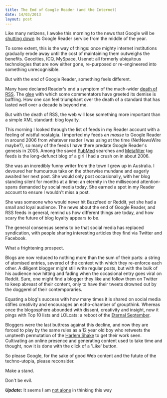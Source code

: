 ```yaml
---
title: The End of Google Reader (and the Internet)
date: 14/03/2013
layout: post
---
```


Like many netizens, I awoke this morning to the news that Google will be [shutting down](http://arstechnica.com/information-technology/2013/03/google-announces-readers-imminent-demise/) its Google Reader service from the middle of the year. 

To some extent, this is the way of things: once mighty internet institutions gradually erode away until the cost of maintaining them outweighs the benefits. Geocities, ICQ, MySpace, Usenet: all formerly ubiquitous technologies that are now either gone, re-purposed or re-engineered into something unrecognisible. 

But with the end of Google Reader, something feels different. 

Many have declared Reader's end a symptom of the much-wider [death of RSS](http://techcrunch.com/2013/03/13/rip-google-reader/). The [glee](http://techcrunch.com/2013/03/13/google-readers-death-is-proof-that-rss-always-suffered-from-lack-of-consumer-appeal/) with which some commentators have greeted its demise is baffling. How one can feel triumphant over the death of a standard that has lasted well over a decade is beyond me. 

But with the death of RSS, the web will lose something more important than a simple XML standard: blog loyalty. 

This morning I looked through the list of feeds in my Reader account with a feeling of wistful nostalgia. I imported my feeds *en masse* to Google Reader in around 2006 from whatever reader I was using at the time (NetNewsWire maybe?), so many of the feeds I have there predate Google Reader's genesis in 2005. Among the saved [PubMed](www.pubmed.org) searches and [Metafilter](www.metafilter.com) tag feeds is the long-defunct blog of a girl I had a crush on in about 2006. 

She was an incredibly funny writer from the town I grew up in Australia. I devoured her humourous take on the otherwise mundane and eagerly awaited her next post. She would only post occasionally, with her blog standing silent for months at a time: an eternity in the millisecond attention-spans demanded by social media today. She earned a spot in my Reader account to ensure I wouldn't miss a post. 

She was someone who would never hit Buzzfeed or Reddit, yet she had a small and loyal audience. The news about the end of Google Reader, and RSS feeds in general, remind us how different things are today, and how scary the future of blog loyalty appears to be. 

The general consensus seems to be that social media has replaced syndication, with people sharing interesting articles they find via Twitter and Facebook. 

What a frightening prospect. 

Blogs are now reduced to nothing more than the sum of their parts: a string of atomised entries, severed of the context with which they re-enforce each other.  A diligent blogger might still write regular posts, but with the bulk of his audience now hitting and fading when the occasional entry goes viral on Reddit. Sure, one might find a blogger they like and follow them on Twitter to keep abreast of their content, only to have their tweets drowned out by the doggerel of their contemporaries. 

Equating a blog's success with how many times it is shared on social media stifles creativity and encourages an echo-chamber of groupthink. Whereas once the blogosphere abounded with dissent, creativity and insight, now it pings with Top 10 lists and LOLcats: a reboot of the [Eternal September](http://en.wikipedia.org/wiki/Eternal_September). 

Bloggers were the last buttress against this decline, and now they are forced to play by the same rules as a 12 year old boy who retweets the umpteeth permutation of the [Harlem Shake](http://knowyourmeme.com/memes/harlem-shake) to get their work seen. Cultivating an online presence and generating content used to take time and thought, now it is done with the click of a 'Like' button. 

So please Google, for the sake of good Web content and the futute of the techno-utopia, please reconsider. 

Make a stand. 

Don't be evil. 

***Update:*** It seems I am [not alone](http://www.forbes.com/sites/tomwatson/2013/03/13/googles-strange-attack-on-bloggers-and-the-public-internet-the-massive-reaction-to-reader-shutdown/) in thinking this way